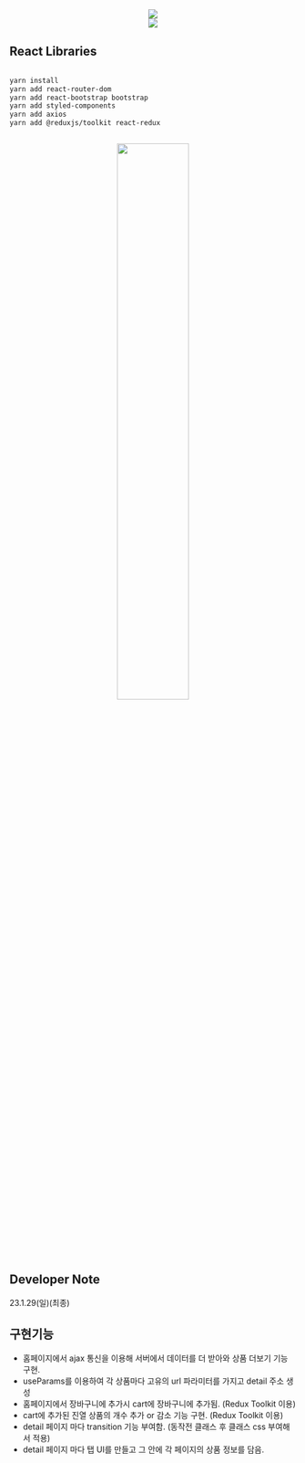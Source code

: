 <div align=center>
	<img src="https://capsule-render.vercel.app/api?type=waving&color=auto&height=200&section=header&text=REACT%20ShopPractice!&fontSize=90" />	
</div>
<div align=center>
	<a href="https://hits.seeyoufarm.com"><img src="https://hits.seeyoufarm.com/api/count/incr/badge.svg?url=https%3A%2F%2Fgithub.com%2FJUNG830%2FFINAL_ISOUR_Gradle&count_bg=%2379C83D&title_bg=%23FFBD00&icon=&icon_color=%23E7E7E7&title=hits&edge_flat=false"/></a>
</div>



## React Libraries

```bash

yarn install
yarn add react-router-dom 
yarn add react-bootstrap bootstrap
yarn add styled-components 
yarn add axios
yarn add @reduxjs/toolkit react-redux



```



<p align="center">
<img src="https://user-images.githubusercontent.com/110091612/215239998-8dc51ca3-e9bc-4e41-88ca-250c0e675220.gif" width="50%">
</p>
  


## Developer Note
23.1.29(일)(최종)

## 구현기능

- 홈페이지에서 ajax 통신을 이용해 서버에서 데이터를 더 받아와 상품 더보기 기능 구현.
- useParams를 이용하여 각 상품마다 고유의 url 파라미터를 가지고 detail 주소 생성
- 홈페이지에서 장바구니에 추가시 cart에 장바구니에 추가됨. (Redux Toolkit 이용)
- cart에 추가된 진열 상품의 개수 추가 or 감소 기능 구현. (Redux Toolkit 이용)
- detail 페이지 마다 transition 기능 부여함. (동작전 클래스 후 클래스 css 부여해서 적용)
- detail 페이지 마다 탭 UI를 만들고 그 안에 각 페이지의 상품 정보를 담음.

## 

